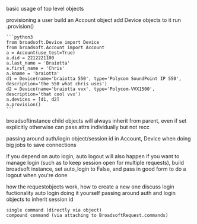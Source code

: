 basic usage of top level objects

provisioning a user
    build an Account object
    add Device objects to it
    run .provision()
    
    ```python3
    from broadsoft.Device import Device
    from broadsoft.Account import Account
    a = Account(use_test=True)
    a.did = 2212221100
    a.last_name = 'Braiotta'
    a.first_name = 'Chris'
    a.kname = 'braiotta'
    d1 = Device(name='braiotta 550', type='Polycom SoundPoint IP 550', description='the 550 what chris uses')
    d2 = Device(name='braiotta vvx', type='Polycom-VVX1500', description='that cool vvx')
    a.devices = [d1, d2]
    a.provision()
    ```

broadsoftinstance
    child objects will always inherit from parent, even if set explicitly otherwise
    can pass attrs individually but not recc

passing around auth/login object/session id in Account, Device when doing big jobs to save connections

if you depend on auto login, auto logout will also happen
if you want to manage login (such as to keep session open for multiple requests), build broadsoft instance, set auto_login to False, and pass in
good form to do a logout when you're done
    
how the requestobjects work, how to create a new one
    discuss login fuctionality
        auto login
        doing it yourself
        passing around auth and login objects to inherit session id
        
    single command (directly via object)
    compound command (via attaching to BroadsoftRequest.commands)